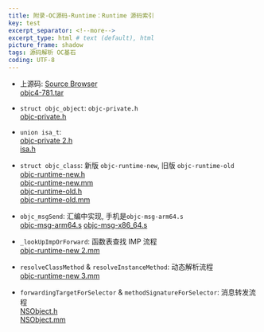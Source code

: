 ```yaml
---
title: 附录-OC源码-Runtime：Runtime 源码索引       
key: test
excerpt_separator: <!--more-->
excerpt_type: html # text (default), html
picture_frame: shadow
tags: 源码解析 OC基石
coding: UTF-8
---  
```

* 上源码: [Source Browser](https://opensource.apple.com/tarballs/objc4/)  
<a href='/assets/images/源码解析/runtime/objc4-781.tar'>objc4-781.tar</a>    
  
* `struct objc_object`: `objc-private.h`  
<a href='/assets/images/源码解析/runtime/objc-private.h'>objc-private.h</a>    
  
* `union isa_t`:  
<a href='/assets/images/源码解析/runtime/objc-private%202.h'>objc-private 2.h</a>  
<a href='/assets/images/源码解析/runtime/isa.h'>isa.h</a>    
  
* `struct objc_class`: 新版 `objc-runtime-new`, 旧版 `objc-runtime-old`  
<a href='/assets/images/源码解析/runtime/objc-runtime-new.h'>objc-runtime-new.h</a>  
<a href='/assets/images/源码解析/runtime/objc-runtime-new.mm'>objc-runtime-new.mm</a>  
<a href='/assets/images/源码解析/runtime/objc-runtime-old.h'>objc-runtime-old.h</a>  
<a href='/assets/images/源码解析/runtime/objc-runtime-old.mm'>objc-runtime-old.mm</a>    
  
* `objc_msgSend`: 汇编中实现, 手机是`objc-msg-arm64.s`  
<a href='/assets/images/源码解析/runtime/objc-msg-arm64.s'>objc-msg-arm64.s</a> 
 <a href='/assets/images/源码解析/runtime/objc-msg-x86_64.s'>objc-msg-x86_64.s</a>    
  
* `_lookUpImpOrForward`: 函数表查找 IMP 流程  
<a href='/assets/images/源码解析/runtime/objc-runtime-new%202.mm'>objc-runtime-new 2.mm</a>    
  
* `resolveClassMethod` & `resolveInstanceMethod`: 动态解析流程  
<a href='/assets/images/源码解析/runtime/objc-runtime-new%203.mm'>objc-runtime-new 3.mm</a>    
  
* `forwardingTargetForSelector` & `methodSignatureForSelector`: 消息转发流程  
<a href='/assets/images/源码解析/runtime/NSObject.h'>NSObject.h</a>  
<a href='/assets/images/源码解析/runtime/NSObject.mm'>NSObject.mm</a>    